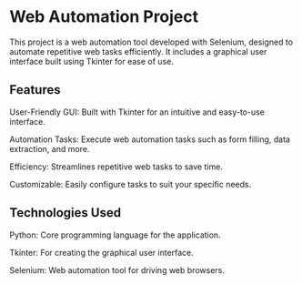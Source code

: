 # Web Automation Project
This project is a web automation tool developed with Selenium, designed to automate repetitive web tasks efficiently. It includes a graphical user interface built using Tkinter for ease of use.

## Features
User-Friendly GUI: Built with Tkinter for an intuitive and easy-to-use interface.

Automation Tasks: Execute web automation tasks such as form filling, data extraction, and more.

Efficiency: Streamlines repetitive web tasks to save time.

Customizable: Easily configure tasks to suit your specific needs.

## Technologies Used
Python: Core programming language for the application.

Tkinter: For creating the graphical user interface.

Selenium: Web automation tool for driving web browsers.

